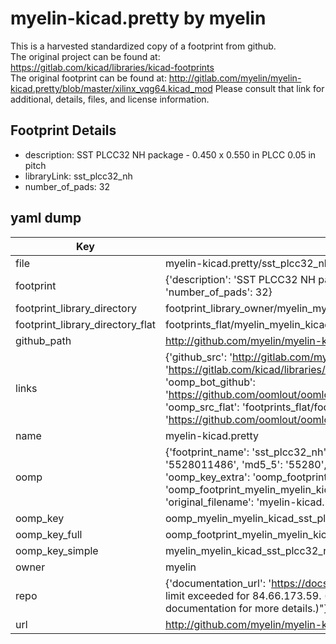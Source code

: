 # myelin-kicad.pretty by myelin  
This is a harvested standardized copy of a footprint from github.  
The original project can be found at:  
https://gitlab.com/kicad/libraries/kicad-footprints  
The original footprint can be found at:
http://gitlab.com/myelin/myelin-kicad.pretty/blob/master/xilinx_vqg64.kicad_mod
Please consult that link for additional, details, files, and license information.  
## Footprint Details
* description: SST PLCC32 NH package - 0.450 x 0.550 in PLCC 0.05 in pitch  
* libraryLink: sst_plcc32_nh  
* number_of_pads: 32  
## yaml dump  
| Key | Value |  
| --- | --- |  
| file | myelin-kicad.pretty/sst_plcc32_nh.kicad_mod |  
| footprint | {'description': 'SST PLCC32 NH package - 0.450 x 0.550 in PLCC 0.05 in pitch', 'libraryLink': 'sst_plcc32_nh', 'number_of_pads': 32} |  
| footprint_library_directory | footprint_library_owner/myelin_myelin-kicad.pretty |  
| footprint_library_directory_flat | footprints_flat/myelin_myelin_kicad_sst_plcc32_nh/working |  
| github_path | http://github.com/myelin/myelin-kicad.pretty/blob/master/sst_plcc32_nh.kicad_mod |  
| links | {'github_src': 'http://gitlab.com/myelin/myelin-kicad.pretty/blob/master/xilinx_vqg64.kicad_mod', 'github_src_repo': 'https://gitlab.com/kicad/libraries/kicad-footprints', 'oomp_bot': 'footprints/myelin_myelin_kicad_sst_plcc32_nh/working', 'oomp_bot_github': 'https://github.com/oomlout/oomlout_oomp_footprint_bot/tree/main/footprints/myelin_myelin_kicad_sst_plcc32_nh/working', 'oomp_src_flat': 'footprints_flat/footprints_flat/myelin_myelin_kicad_sst_plcc32_nh/working', 'oomp_src_flat_github': 'https://github.com/oomlout/oomlout_oomp_footprint_src/tree/main/footprints_flat/myelin_myelin_kicad_sst_plcc32_nh/working'} |  
| name | myelin-kicad.pretty |  
| oomp | {'footprint_name': 'sst_plcc32_nh', 'library_name': 'myelin_kicad', 'md5': '55280114867f65a624cbfa21dca36f25', 'md5_10': '5528011486', 'md5_5': '55280', 'md5_6': '552801', 'oomp_key': 'oomp_myelin_myelin_kicad_sst_plcc32_nh', 'oomp_key_extra': 'oomp_footprint_myelin_myelin_kicad_sst_plcc32_nh', 'oomp_key_full': 'oomp_footprint_myelin_myelin_kicad_sst_plcc32_nh_552801', 'oomp_key_simple': 'myelin_myelin_kicad_sst_plcc32_nh', 'original_filename': 'myelin-kicad.pretty/sst_plcc32_nh.kicad_mod', 'owner_name': 'myelin'} |  
| oomp_key | oomp_myelin_myelin_kicad_sst_plcc32_nh |  
| oomp_key_full | oomp_footprint_myelin_myelin_kicad_sst_plcc32_nh |  
| oomp_key_simple | myelin_myelin_kicad_sst_plcc32_nh |  
| owner | myelin |  
| repo | {'documentation_url': 'https://docs.github.com/rest/overview/resources-in-the-rest-api#rate-limiting', 'message': "API rate limit exceeded for 84.66.173.59. (But here's the good news: Authenticated requests get a higher rate limit. Check out the documentation for more details.)"} |  
| url | http://github.com/myelin/myelin-kicad.pretty |  

